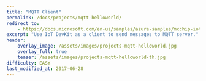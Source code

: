 ```yaml
---
title: "MQTT Client"
permalink: /docs/projects/mqtt-helloworld/
redirect_to:
    - https://docs.microsoft.com/en-us/samples/azure-samples/mxchip-iot-devkit-mqtt-client/sample/
excerpt: "Use IoT DevKit as a client to send messages to MQTT server."
header:
    overlay_image: /assets/images/projects-mqtt-helloworld.jpg
    overlay_full: true
    teaser: /assets/images/projects-mqtt-helloworld-th.jpg
difficulty: EASY
last_modified_at: 2017-06-28
---
```

